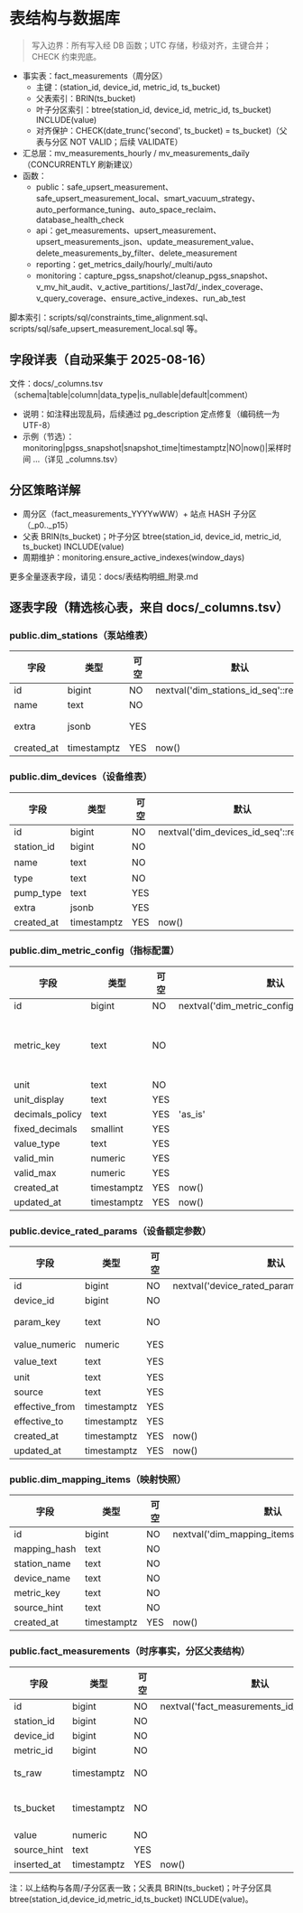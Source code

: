 # 表结构与数据库

> 写入边界：所有写入经 DB 函数；UTC 存储，秒级对齐，主键合并；CHECK 约束兜底。

- 事实表：fact_measurements（周分区）
  - 主键：(station_id, device_id, metric_id, ts_bucket)
  - 父表索引：BRIN(ts_bucket)
  - 叶子分区索引：btree(station_id, device_id, metric_id, ts_bucket) INCLUDE(value)
  - 对齐保护：CHECK(date_trunc('second', ts_bucket) = ts_bucket)（父表与分区 NOT VALID；后续 VALIDATE）
- 汇总层：mv_measurements_hourly / mv_measurements_daily（CONCURRENTLY 刷新建议）
- 函数：
  - public：safe_upsert_measurement、safe_upsert_measurement_local、smart_vacuum_strategy、auto_performance_tuning、auto_space_reclaim、database_health_check
  - api：get_measurements、upsert_measurement、upsert_measurements_json、update_measurement_value、delete_measurements_by_filter、delete_measurement
  - reporting：get_metrics_daily/hourly/\_multi/auto
  - monitoring：capture_pgss_snapshot/cleanup_pgss_snapshot、v_mv_hit_audit、v_active_partitions/\_last7d/\_index_coverage、v_query_coverage、ensure_active_indexes、run_ab_test

脚本索引：scripts/sql/constraints_time_alignment.sql、scripts/sql/safe_upsert_measurement_local.sql 等。

## 字段详表（自动采集于 2025-08-16）

文件：docs/\_columns.tsv（schema|table|column|data_type|is_nullable|default|comment）

- 说明：如注释出现乱码，后续通过 pg_description 定点修复（编码统一为 UTF-8）
- 示例（节选）：
  monitoring|pgss_snapshot|snapshot_time|timestamptz|NO|now()|采样时间
  …（详见 \_columns.tsv）

## 分区策略详解

- 周分区（fact_measurements_YYYYwWW）+ 站点 HASH 子分区（\_p0..\_p15）
- 父表 BRIN(ts_bucket)；叶子分区 btree(station_id, device_id, metric_id, ts_bucket) INCLUDE(value)
- 周期维护：monitoring.ensure_active_indexes(window_days)

更多全量逐表字段，请见：docs/表结构明细_附录.md

## 逐表字段（精选核心表，来自 docs/\_columns.tsv）

### public.dim_stations（泵站维表）

| 字段       | 类型        | 可空 | 默认                                     | 注释                                         |
| ---------- | ----------- | ---- | ---------------------------------------- | -------------------------------------------- |
| id         | bigint      | NO   | nextval('dim_stations_id_seq'::regclass) |                                              |
| name       | text        | NO   |                                          |                                              |
| extra      | jsonb       | YES  |                                          | 推荐包含 tz，如 extra->>'tz'='Asia/Shanghai' |
| created_at | timestamptz | YES  | now()                                    |                                              |

### public.dim_devices（设备维表）

| 字段       | 类型        | 可空 | 默认                                    | 注释               |
| ---------- | ----------- | ---- | --------------------------------------- | ------------------ |
| id         | bigint      | NO   | nextval('dim_devices_id_seq'::regclass) |                    |
| station_id | bigint      | NO   |                                         |                    |
| name       | text        | NO   |                                         | 同站内唯一         |
| type       | text        | NO   |                                         | pump               |
| pump_type  | text        | YES  |                                         | variable_frequency |
| extra      | jsonb       | YES  |                                         |                    |
| created_at | timestamptz | YES  | now()                                   |                    |

### public.dim_metric_config（指标配置）

| 字段            | 类型        | 可空 | 默认                                          | 注释                            |
| --------------- | ----------- | ---- | --------------------------------------------- | ------------------------------- |
| id              | bigint      | NO   | nextval('dim_metric_config_id_seq'::regclass) |                                 |
| metric_key      | text        | NO   |                                               | 唯一键，如 voltage_b / pressure |
| unit            | text        | NO   |                                               |                                 |
| unit_display    | text        | YES  |                                               |                                 |
| decimals_policy | text        | YES  | 'as_is'                                       | as_is                           |
| fixed_decimals  | smallint    | YES  |                                               |                                 |
| value_type      | text        | YES  |                                               |                                 |
| valid_min       | numeric     | YES  |                                               |                                 |
| valid_max       | numeric     | YES  |                                               |                                 |
| created_at      | timestamptz | YES  | now()                                         |                                 |
| updated_at      | timestamptz | YES  | now()                                         |                                 |

### public.device_rated_params（设备额定参数）

| 字段           | 类型        | 可空 | 默认                                            | 注释                                               |
| -------------- | ----------- | ---- | ----------------------------------------------- | -------------------------------------------------- |
| id             | bigint      | NO   | nextval('device_rated_params_id_seq'::regclass) |                                                    |
| device_id      | bigint      | NO   |                                                 | FK dim_devices.id                                  |
| param_key      | text        | NO   |                                                 | 如 rated_flow/rated_head/rated_power/pipe_diameter |
| value_numeric  | numeric     | YES  |                                                 | 与 value_text 二选一可空                           |
| value_text     | text        | YES  |                                                 | 与 value_numeric 二选一可空                        |
| unit           | text        | YES  |                                                 |                                                    |
| source         | text        | YES  |                                                 |                                                    |
| effective_from | timestamptz | YES  |                                                 |                                                    |
| effective_to   | timestamptz | YES  |                                                 |                                                    |
| created_at     | timestamptz | YES  | now()                                           |                                                    |
| updated_at     | timestamptz | YES  | now()                                           |                                                    |

### public.dim_mapping_items（映射快照）

| 字段         | 类型        | 可空 | 默认                                          | 注释 |
| ------------ | ----------- | ---- | --------------------------------------------- | ---- |
| id           | bigint      | NO   | nextval('dim_mapping_items_id_seq'::regclass) |      |
| mapping_hash | text        | NO   |                                               |      |
| station_name | text        | NO   |                                               |      |
| device_name  | text        | NO   |                                               |      |
| metric_key   | text        | NO   |                                               |      |
| source_hint  | text        | NO   |                                               |      |
| created_at   | timestamptz | YES  | now()                                         |      |

### public.fact_measurements（时序事实，分区父表结构）

| 字段        | 类型        | 可空 | 默认                                          | 注释                                 |
| ----------- | ----------- | ---- | --------------------------------------------- | ------------------------------------ |
| id          | bigint      | NO   | nextval('fact_measurements_id_seq'::regclass) |                                      |
| station_id  | bigint      | NO   |                                               |                                      |
| device_id   | bigint      | NO   |                                               |                                      |
| metric_id   | bigint      | NO   |                                               |                                      |
| ts_raw      | timestamptz | NO   |                                               | 原始时间（建议 UTC）                 |
| ts_bucket   | timestamptz | NO   |                                               | 对齐秒：date_trunc('second', ts_utc) |
| value       | numeric     | NO   |                                               |                                      |
| source_hint | text        | YES  |                                               |                                      |
| inserted_at | timestamptz | YES  | now()                                         |                                      |

注：以上结构与各周/子分区表一致；父表具 BRIN(ts_bucket)；叶子分区具 btree(station_id,device_id,metric_id,ts_bucket) INCLUDE(value)。
